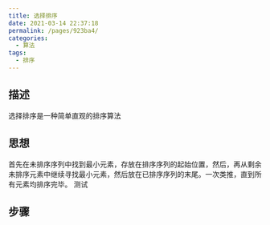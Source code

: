 ```yaml
---
title: 选择排序
date: 2021-03-14 22:37:18
permalink: /pages/923ba4/
categories:
  - 算法
tags:
  - 排序
---
```


## 描述
选择排序是一种简单直观的排序算法

## 思想
首先在未排序序列中找到最小元素，存放在排序序列的起始位置，然后，再从剩余未排序元素中继续寻找最小元素，然后放在已排序序列的末尾。一次类推，直到所有元素均排序完毕。
测试

## 步骤
